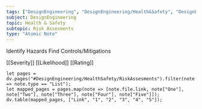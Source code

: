 ```yaml
---
tags: ["DesignEngineering", "DesignEngineering/Health&Safety", "DesignEngineering/HealthSafety/RiskAssesments"]
subject: DesignEngineering
topic: Health & Safety
subtopic: Risk Assesments
type: "Atomic Note"
---
```


Identify Hazards
Find Controls/Mitigations

[[Severity]]
[[Likelihood]]
[[Rating]]

```dataviewjs
let pages = dv.pages("#DesignEngineering/HealthSafety/RiskAssesments").filter(note => note.type == "List");
let mapped_pages = pages.map(note => [note.file.link, note["One"], note["Two"], note["Three"], note["Four"], note["Five"]]);
dv.table(mapped_pages, ["Link", "1", "2", "3", "4", "5"]);
```